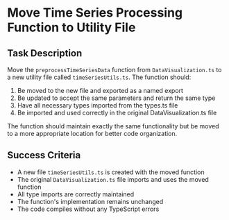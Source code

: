 # Move Time Series Processing Function to Utility File

## Task Description

Move the `preprocessTimeSeriesData` function from `DataVisualization.ts` to a new utility file called `timeSeriesUtils.ts`. The function should:

1. Be moved to the new file and exported as a named export
2. Be updated to accept the same parameters and return the same type
3. Have all necessary types imported from the types.ts file
4. Be imported and used correctly in the original DataVisualization.ts file

The function should maintain exactly the same functionality but be moved to a more appropriate location for better code organization.

## Success Criteria

- A new file `timeSeriesUtils.ts` is created with the moved function
- The original `DataVisualization.ts` file imports and uses the moved function
- All type imports are correctly maintained
- The function's implementation remains unchanged
- The code compiles without any TypeScript errors